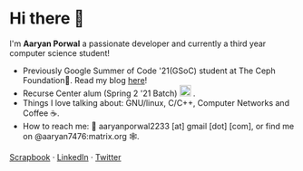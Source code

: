 # Hi there 👋
I'm **Aaryan Porwal** a passionate developer and currently a third year computer science student!
- Previously Google Summer of Code '21(GSoC) student at The Ceph Foundation🐙. Read my blog [here](https://blog.aaryanporwal.com/posts/gsoc_with_ceph/)!
- Recurse Center alum (Spring 2 '21 Batch) <img height="20px" src="https://upload.wikimedia.org/wikipedia/commons/5/5a/Recurse_Center.png" /> .
- Things I love talking about: GNU/linux, C/C++, Computer Networks and Coffee ☕️.
-  How to reach me: 📧 aaryanporwal2233 [at] gmail [dot] [com], or find me on @aaryan7476:matrix.org 🕸️.

[Scrapbook](https://scrapbook.hackclub.com/aaryan) · [LinkedIn](https://www.linkedin.com/in/aaryan-porwal/) · [Twitter](https://twitter.com/Aaryan7476)
